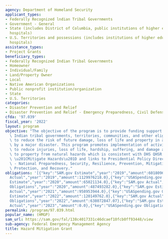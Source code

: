 ```yaml
---
agency: Department of Homeland Security
applicant_types:
- Federally Recognized lndian Tribal Governments
- Government - General
- State (includes District of Columbia, public institutions of higher education and
  hospitals)
- U.S. Territories and possessions (includes institutions of higher education and
  hospitals)
assistance_types:
- Project Grants
beneficiary_types:
- Federally Recognized Indian Tribal Governments
- Homeowner
- Individual/Family
- Land/Property Owner
- Local
- Native American Organizations
- Public nonprofit institution/organization
- State
- U.S. Territories
categories:
- Disaster Prevention and Relief
- Disaster Prevention and Relief - Emergency Preparedness, Civil Defense
cfda: '97.039'
fiscal_year: '2022'
layout: program
objective: "The objective of the program is to provide funding support to states,\
  \ Indian tribal governments, territories, communities, and other eligible applicants\
  \ to reduce the risk of future damage, loss of life and property in any area affected\
  \ by a major disaster. This program promotes implementation of activities designed\
  \ to reduce injuries, loss of life, hardship, suffering, and damage and destruction\
  \ to property from natural hazards which is consistent with DHS QHSR  Goal 5.1,\
  \ \u201CMitigate Hazards\u201D and links to Presidential Policy Directive (PPD-8)\
  \ - National Preparedness, Security, Resilience, Prevention, Mitigation, Response,\
  \ Protection, and Recovery."
obligations: '[{"key":"SAM.gov Estimate","year":"2019","amount":601809636.0},{"key":"SAM.gov
  Actual","year":"2019","amount":1129976218.0},{"key":"USASpending.gov Obligations","year":"2019","amount":605764271.0},{"key":"SAM.gov
  Estimate","year":"2020","amount":65021134.0},{"key":"SAM.gov Actual","year":"2020","amount":65021134.0},{"key":"USASpending.gov
  Obligations","year":"2020","amount":487493282.0},{"key":"SAM.gov Estimate","year":"2021","amount":238229621.0},{"key":"SAM.gov
  Actual","year":"2021","amount":958953944.0},{"key":"USASpending.gov Obligations","year":"2021","amount":1067077047.0},{"key":"SAM.gov
  Estimate","year":"2022","amount":120149762.0},{"key":"SAM.gov Actual","year":"2022","amount":120149762.0},{"key":"USASpending.gov
  Obligations","year":"2022","amount":638072847.07},{"key":"SAM.gov Estimate","year":"2023","amount":500000000.0},{"key":"SAM.gov
  Actual","year":"2023","amount":0.0},{"key":"USASpending.gov Obligations","year":"2023","amount":1015509371.66}]'
permalink: /program/97.039.html
popular_name: (HMGP)
sam_url: https://sam.gov/fal/138c4017331c46dcaef10fcb0ff93448/view
sub-agency: Federal Emergency Management Agency
title: Hazard Mitigation Grant
---
```

